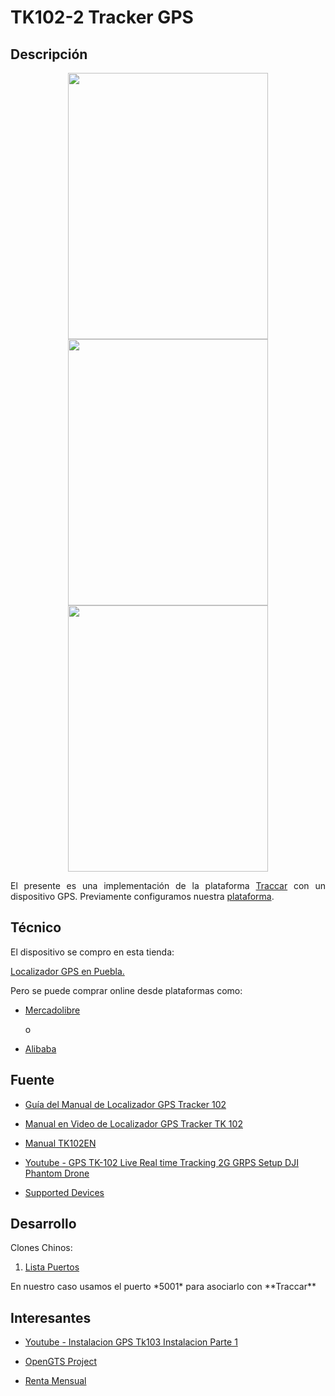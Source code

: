 TK102-2 Tracker GPS
=========

## Descripción

<p align="center">
	<img src="" width="320" height="426">
	<img src="" width="320" height="426">
	<img src="" width="320" height="426">
</p>

<p align="justify">
	El presente es una implementación de la plataforma <a href="https://www.traccar.org/">Traccar</a> con un dispositivo GPS. Previamente configuramos nuestra <a href="https://github.com/ginppian/Traccar2.0">plataforma</a>.
</p>


## Técnico

<p align="justify">
	El dispositivo se compro en esta tienda:
</p>

<p align="justify">
	<a href="https://localizadorgpstracker.com.mx/localizador-gps-tracker-puebla">Localizador GPS en Puebla.</a>
</p>

<p>
	Pero se puede comprar online desde plataformas como:
</p>

<ul>
<li>
	<p align="justify">
		<a href="https://articulo.mercadolibre.com.mx/MLM-585446943-localizador-gps-tracker-tk102-rastreador-personal-_JM?source=gps">Mercadolibre</a>
	</p>
</li>
o
<li>
	<p align="justify">
	<a href="https://spanish.alibaba.com/trade/search?SearchText=tk102&selectedTab=products">Alibaba</a>
</p>
</li>
</ul>

## Fuente

* <a href="https://localizadorgpstracker.com.mx/blog/guias/170-guia-manual-de-localizador-gps-tracker-102">Guía del Manual de Localizador GPS Tracker 102</a>

* <a href="https://localizadorgpstracker.com.mx/comprar/manual-tk-102">Manual en Video de Localizador GPS Tracker TK 102</a>

* <a href="http://www.localizadorgpstracker.com.mx/manualtk102EN-1.pdf">Manual TK102EN</a>

* <a href="https://www.youtube.com/watch?v=7PskGCE_sUc">Youtube - GPS TK-102 Live Real time Tracking 2G GRPS Setup DJI Phantom Drone</a>

* <a href="https://www.traccar.org/devices/">Supported Devices</a>

## Desarrollo


<p align="justify">
	Clones Chinos:
</p>

<ol>
	<li>
		<a href="https://www.traccar.org/clones/">Lista Puertos</a>
	</li>
</ol>

<p align="justify">
	En nuestro caso usamos el puerto *5001* para asociarlo con **Traccar**
</p>


## Interesantes

* <a href="https://www.youtube.com/watch?v=9rQPqezkWgs">Youtube - Instalacion GPS Tk103 Instalacion Parte 1</a>

* <a href="http://www.opengts.org/">OpenGTS Project</a>

* <a href="https://articulo.mercadolibre.com.mx/MLM-560437507-gps-tracker-plataforma-web-rastreo-localizacion-licencia1mes-_JM?source=gps">Renta Mensual</a>